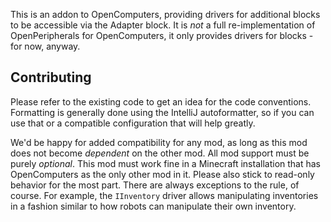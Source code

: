 This is an addon to OpenComputers, providing drivers for additional blocks to be accessible via the Adapter block. It is *not* a full re-implementation of OpenPeripherals for OpenComputers, it only provides drivers for blocks - for now, anyway.

Contributing
------------

Please refer to the existing code to get an idea for the code conventions. Formatting is generally done using the IntelliJ autoformatter, so if you can use that or a compatible configuration that will help greatly.

We'd be happy for added compatibility for any mod, as long as this mod does not become *dependent* on the other mod. All mod support must be purely *optional*. This mod must work fine in a Minecraft installation that has OpenComputers as the only other mod in it. Please also stick to read-only behavior for the most part. There are always exceptions to the rule, of course. For example, the `IInventory` driver allows manipulating inventories in a fashion similar to how robots can manipulate their own inventory.